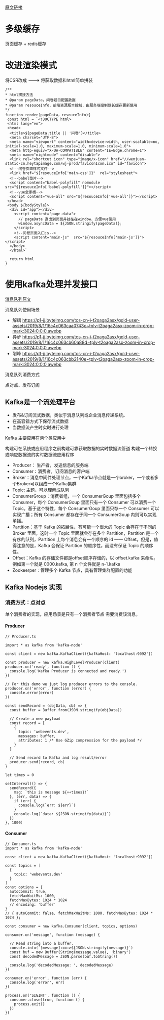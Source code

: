 [原文链接](https://juejin.cn/post/7125341011731185694)

# 多级缓存

页面缓存 + redis缓存

# 改进渲染模式

将CSR改成 ---> 将获取数据和html简单拼装

```
/**
* html拼接方法
* @param pageData，问卷题目配置数据
* @param resouceInfo，前端资源版本控制，由服务端控制做长缓存更新使用
*/
function render(pageData，resouceInfo){
 const html = `<!DOCTYPE html>
 <html lang="en">
 <head>
  <title>${pageData.title || '问卷'}</title>
  <meta charset="UTF-8">
  <meta name="viewport" content="width=device-width, user-scalable=no, initial-scale=1.0, maximum-scale=1.0, minimum-scale=1.0">
  <meta http-equiv="X-UA-COMPATIBLE" content="IE=Edge,chrome=1">
  <meta name="nightmode" content="disable">
  <link rel="shortcut icon" type="image/x-icon" href="//wenjuan-static-cn.heytapimage.com/wj-prod/faviconIcon.ico" id="favicon">
  <!--问卷页面样式文件-->
  <link href="${resouceInfo['main-css']}"  rel="stylesheet">
  <!--babel垫片-->
  <script content="babel-polyfill" nomodule  src="${resouceInfo['babel-polyfill']}"></script>
  <!--vue全家桶-->
  <script content="vue-all" src="${resouceInfo['vue-all']}"></script>
 </head>
 <body ${bodyStyle}>
  <div id="app"></div>
    <script content="page-data">
      // pageData 直出到页面并挂在在window，方便vue使用
      window.asyncData = ${JSON.stringify(pageData)};
    </script>
    <!--问卷页面入口js-->
    <script content="main-js"  src="${resouceInfo['main-js']}"></script>
  </body>
  </html>`
  
  return html
}
```

# 使用kafka处理并发接口
[消息队列原文](https://juejin.cn/post/6844903904203784199)

消息队列使用场景

* 解耦  https://p1-jj.byteimg.com/tos-cn-i-t2oaga2asx/gold-user-assets/2019/8/1/16c4c063caa0743c~tplv-t2oaga2asx-zoom-in-crop-mark:3024:0:0:0.awebp
* 异步 https://p1-jj.byteimg.com/tos-cn-i-t2oaga2asx/gold-user-assets/2019/8/1/16c4c063cb60a88d~tplv-t2oaga2asx-zoom-in-crop-mark:3024:0:0:0.awebp
* 削峰 https://p1-jj.byteimg.com/tos-cn-i-t2oaga2asx/gold-user-assets/2019/8/1/16c4c063cbb2140e~tplv-t2oaga2asx-zoom-in-crop-mark:3024:0:0:0.awebp

消息队列消费方式

点对点、发布订阅

## Kafka是一个流处理平台

* 发布&订阅流式数据，类似于消息队列或企业消息传递系统。
* 在高容错方式下保存流式数据
* 当数据流产生时实时进行处理

Kafka 主要应用在两个类应用中

构建可在系统或应用程序之前构建可靠获取数据的实时数据流管道
构建一个转换或响应数据流的实时数据流应用程序

* Producer： 生产者，发送信息的服务端
* Consumer：消费者，订阅消息的客户端
* Broker：消息中间件处理节点，一个Kafka节点就是一个broker，一个或者多个Broker可以组成一个Kafka集群
* Topic: 主题，可以理解成队列
* ConsumerGroup：消费者组，一个 ConsumerGoup 里面包括多个 Consumer，每个 ConsumerGoup 里面只有一个 Consumer 可以消费一个 Topic。基于这个特性，每个 ConsumerGoup 里面只存一个 Consumer 可以实现广播；所有 Consumer 都存在于同一个 ConsumerGoup 内则可以实现单播。
* Partition：基于 Kafka 的拓展性，有可能一个很大的 Topic 会存在于不同的 Broker 里面。这时一个 Topic 里面就会存在多个 Partition，Partition 是一个有序的队列，Partition 上每个消息会有一个顺序的 id —— Offset。但是，值得注意的是，Kafka 会保证 Partition 的顺序性，而没有保证 Topic 的顺序性。
* Offset：Kafka 的存储文件都是offset顺序存储的，以 offset.kafka 来命名。例如第一个就是 0000.kafka, 第 n 个文件就是 n-1.kafka
* Zookeerper：管理多个 Kafka 节点，具有管理集群配置的功能


## Kafka Nodejs 实现
### 消费方式：点对点
单个消费者的实现，应用场景是只有一个消费者节点 需要消费该消息。

#### Producer
```
// Producer.ts

import * as kafka from 'kafka-node'

const client = new kafka.KafkaClient({kafkaHost: 'localhost:9092'})

const producer = new kafka.HighLevelProducer(client)
producer.on('ready', function () {
  console.log('Kafka Producer is connected and ready.')
})

// For this demo we just log producer errors to the console.
producer.on('error', function (error) {
  console.error(error)
})

const sendRecord = (objData, cb) => {
  const buffer = Buffer.from(JSON.stringify(objData))

  // Create a new payload
  const record = [
    {
      topic: 'webevents.dev',
      messages: buffer,
      attributes: 1 /* Use GZip compression for the payload */
    }
  ]

  // Send record to Kafka and log result/error
  producer.send(record, cb)
}

let times = 0

setInterval(() => {
  sendRecord({
    msg: `this is message ${++times}!`
  }, (err, data) => {
    if (err) {
      console.log(`err: ${err}`)
    }
    console.log(`data: ${JSON.stringify(data)}`)
  })
}, 1000)

```

#### Consumer

```
// Consumer.ts
import * as kafka from 'kafka-node'

const client = new kafka.KafkaClient({kafkaHost: 'localhost:9092'})

const topics = [
  {
    topic: 'webevents.dev'
  }
]
const options = {
  autoCommit: true,
  fetchMaxWaitMs: 1000,
  fetchMaxBytes: 1024 * 1024
  // encoding: 'buffer'
}
// { autoCommit: false, fetchMaxWaitMs: 1000, fetchMaxBytes: 1024 * 1024 };

const consumer = new kafka.Consumer(client, topics, options)

consumer.on('message', function (message) {

  // Read string into a buffer.
  console.info(`[message]:==:>${JSON.stringify(message)}`)
  const buf = new Buffer(String(message.value), 'binary')
  const decodedMessage = JSON.parse(buf.toString())

  console.log('decodedMessage: ', decodedMessage)
})

consumer.on('error', function (err) {
  console.log('error', err)
})

process.on('SIGINT', function () {
  consumer.close(true, function () {
    process.exit()
  })
})

```